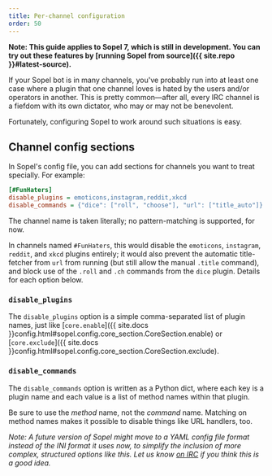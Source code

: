 ```yaml
---
title: Per-channel configuration
order: 50
---
```


**Note: This guide applies to Sopel 7, which is still in development. You can
try out these features by [running Sopel from source]({{ site.repo
}}#latest-source).**

If your Sopel bot is in many channels, you've probably run into at least one
case where a plugin that one channel loves is hated by the users and/or
operators in another. This is pretty common—after all, every IRC channel is a
fiefdom with its own dictator, who may or may not be benevolent.

Fortunately, configuring Sopel to work around such situations is easy.

## Channel config sections

In Sopel's config file, you can add sections for channels you want to treat
specially. For example:

```cfg
[#FunHaters]
disable_plugins = emoticons,instagram,reddit,xkcd
disable_commands = {"dice": ["roll", "choose"], "url": ["title_auto"]}
```

The channel name is taken literally; no pattern-matching is supported, for now.

In channels named `#FunHaters`, this would disable the `emoticons`, `instagram`,
`reddit`, and `xkcd` plugins entirely; it would also prevent the automatic
title-fetcher from `url` from running (but still allow the manual `.title`
command), and block use of the `.roll` and `.ch` commands from the `dice`
plugin. Details for each option below.

### `disable_plugins`

The `disable_plugins` option is a simple comma-separated list of plugin names,
just like [`core.enable`]({{ site.docs
}}config.html#sopel.config.core_section.CoreSection.enable) or
[`core.exclude`]({{ site.docs
}}config.html#sopel.config.core_section.CoreSection.exclude).

### `disable_commands`

The `disable_commands` option is written as a Python dict, where each key is a
plugin name and each value is a list of method names within that plugin.

Be sure to use the _method_ name, not the _command_ name. Matching on method
names makes it possible to disable things like URL handlers, too.

*Note: A future version of Sopel might move to a YAML config file format instead
of the INI format it uses now, to simplify the inclusion of more complex,
structured options like this. Let us know [on
IRC](irc://irc.freenode.net/#sopel) if you think this is a good idea.*
